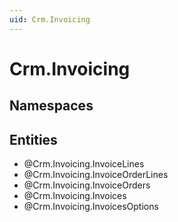 ```yaml
---
uid: Crm.Invoicing
---
```

# Crm.Invoicing

## Namespaces

## Entities
- @Crm.Invoicing.InvoiceLines  
- @Crm.Invoicing.InvoiceOrderLines  
- @Crm.Invoicing.InvoiceOrders  
- @Crm.Invoicing.Invoices  
- @Crm.Invoicing.InvoicesOptions  

